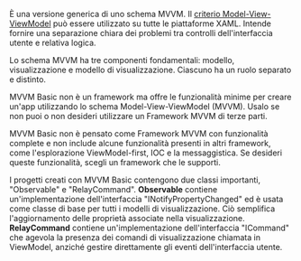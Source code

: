 ﻿È una versione generica di uno schema MVVM.  Il [criterio Model-View-ViewModel](https://en.wikipedia.org/wiki/Model%E2%80%93view%E2%80%93viewmodel) può essere utilizzato su tutte le piattaforme XAML. Intende fornire una separazione chiara dei problemi tra controlli dell'interfaccia utente e relativa logica.

Lo schema MVVM ha tre componenti fondamentali: modello, visualizzazione e modello di visualizzazione. Ciascuno ha un ruolo separato e distinto.

MVVM Basic non è un framework ma offre le funzionalità minime per creare un'app utilizzando lo schema Model-View-ViewModel (MVVM).
Usalo se non puoi o non desideri utilizzare un Framework MVVM di terze parti.

MVVM Basic non è pensato come Framework MVVM con funzionalità complete e non include alcune funzionalità presenti in altri framework, come l'esplorazione ViewModel-first, IOC e la messaggistica. Se desideri queste funzionalità, scegli un framework che le supporti.

I progetti creati con MVVM Basic contengono due classi importanti, "Observable" e "RelayCommand".
**Observable** contiene un'implementazione dell'interfaccia "INotifyPropertyChanged" ed è usata come classe di base per tutti i modelli di visualizzazione. Ciò semplifica l'aggiornamento delle proprietà associate nella visualizzazione.
**RelayCommand** contiene un'implementazione dell'interfaccia "ICommand" che agevola la presenza dei comandi di visualizzazione chiamata in ViewModel, anziché gestire direttamente gli eventi dell'interfaccia utente.
